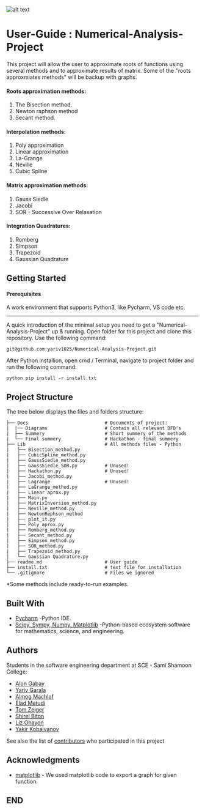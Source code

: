 ![alt text](https://i.imgur.com/ZNpFSo2.png)

# User-Guide : Numerical-Analysis-Project

This project will allow the user to approximate roots of functions using several methods
and to approximate results of matrix.
Some of the "roots approxmiates methods" will be backup with graphs.

#### Roots approximation methods:
1. The Bisection method.
2. Newton raphson method
3. Secant method.

#### Interpolation methods:
1. Poly approximation
2. Linear approximation
3. La-Grange
4. Neville
5. Cubic Spline

#### Matrix approximation methods:
1. Gauss Siedle
2. Jacobi
3. SOR - Successive Over Relaxation

#### Integration Quadratures:
1. Romberg
2. Simpson
3. Trapezoid
4. Gaussian Quadrature

## Getting Started
#### Prerequisites

A work environment that supports Python3, like Pycharm, VS code etc.
_____________________

A quick introduction of the minimal setup you need to get a "Numerical-Analysis-Project" up & running.
Open folder for this project and clone this repository.
Use the following command:
```
git@github.com:yariv1025/Numerical-Analysis-Project.git
```
After Python installion, open cmd / Terminal, navigate to project folder and run the following command:
```
python pip install -r install.txt
```

Project Structure
------------------
The tree below displays the files and folders structure:
```
├── Docs                            # Documents of project:
|  |── Diagrams                     # Contain all relevant DFD's
|  ├── Summery                      # Short summery of the methods
|  └── Final summery                # Hackathon - final summery  
├── Lib                             # All methods files - Python
|   ├── Bisection_method.py
|   ├── CubicSpline_method.py
|   ├── GaussSiedle_method.py
|   ├── GaussSiedle_SOR.py          # Unused!
|   ├── Hackathon.py                # Unused!
|   ├── Jacobi_method.py
|   ├── Lagrange                    # Unused!
|   ├── LaGrange_method.py 
|   ├── Linear aprox.py
|   ├── Main.py
|   ├── MatrixInversion_method.py
|   ├── Neville_method.py
|   ├── NewtonRephson_method
|   ├── plot_it.py
|   ├── Poly_aprox.py   
|   ├── Romberg_method.py
|   ├── Secant_method.py
|   ├── Simpson_method.py
|   ├── SOR_method.py
|   ├── Trapezoid_method.py
|   └── Gaussian Quadrature.py
├── readme.md                       # User guide
├── install.txt                     # text file for installation
└── .gitignore                      # Files we ignored

```
*Some methods include ready-to-run examples.

Built With
----------
* [Pycharm](https://www.jetbrains.com/pycharm/) -Python IDE.
* [Scipy, Sympy, Numpy, Matplotlib](https://www.scipy.org/) -Python-based ecosystem software for mathematics, science, and engineering.

Authors
-------
Students in the software engineering department at SCE - Sami Shamoon College:
* [Alon Gabay](https://github.com/alongabay)
* [Yariv Garala](https://github.com/yariv1025)
* [Almog Machlof](https://github.com/Almogma)
* [Elad Metudi]()
* [Tom Zeiger](https://github.com/TomZaiger)
* [Shirel Biton](https://github.com/shirelBiton)
* [Liz Ohayon](https://github.com/lizohayon)
* [Yakir Kobaivanov](https://github.com/yakirk1)

See also the list of [contributors](https://github.com/yariv1025/Numerical_Analysis_Project/graphs/contributors) who participated in this project

Acknowledgments
---------------
* [matplotlib](https://matplotlib.org/gallery/lines_bars_and_markers/simple_plot.html) - We used matplotlib code to export a graph for given function.
## END
